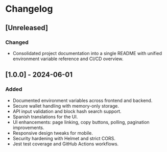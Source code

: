 # Changelog

## [Unreleased]
### Changed
- Consolidated project documentation into a single README with unified environment variable reference and CI/CD overview.


## [1.0.0] - 2024-06-01
### Added
- Documented environment variables across frontend and backend.
- Secure wallet handling with memory-only storage.
- API input validation and block hash search support.
- Spanish translations for the UI.
- UI enhancements: page linking, copy buttons, polling, pagination improvements.
- Responsive design tweaks for mobile.
- Security hardening with Helmet and strict CORS.
- Jest test coverage and GitHub Actions workflows.



